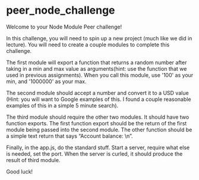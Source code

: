 # peer_node_challenge

Welcome to your Node Module Peer challenge!

In this challenge, you will need to spin up a new project (much like we did in lecture). You will need to create a couple modules to complete this challenge.

The first module will export a function that returns a random number after taking in a min and max value as arguments(hint: use the function that we used in previous assignments). When you call this module, use '100' as your min, and '1000000' as your max.

The second module should accept a number and convert it to a USD value (Hint: you will want to Google examples of this. I found a couple reasonable examples of this in a simple 5 minute search).

The third module should require the other two modules. It should have two function exports. The first function export should be the return of the first module being passed into the second module. The other function should be a simple text return that says “Account balance: \n”.

Finally, in the app.js, do the standard stuff. Start a server, require what else is needed, set the port. When the server is curled, it should produce the result of third module.

Good luck!
